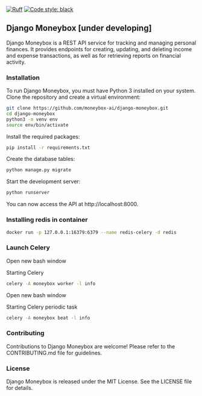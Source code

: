 [![Ruff](https://img.shields.io/endpoint?url=https://raw.githubusercontent.com/astral-sh/ruff/main/assets/badge/v2.json)](https://github.com/astral-sh/ruff)
[![Code style: black](https://img.shields.io/badge/code%20style-black-000000.svg)](https://github.com/psf/black)

## Django Moneybox [under developing]

Django Moneybox is a REST API service for tracking and managing personal finances. It provides endpoints for creating,
updating, and deleting income and expense transactions, as well as for retrieving reports on financial activity.

### Installation

To run Django Moneybox, you must have Python 3 installed on your system. Clone the repository and create a virtual
environment:

```bash
git clone https://github.com/moneybox-ai/django-moneybox.git
cd django-moneybox
python3 -m venv env
source env/bin/activate
```

Install the required packages:

```bash
pip install -r requirements.txt
```

Create the database tables:

```bash
python manage.py migrate
```

Start the development server:

```bash
python runserver
```

You can now access the API at http://localhost:8000.

### Installing redis in container

```bash
docker run -p 127.0.0.1:16379:6379 --name redis-celery -d redis
```

### Launch Celery

Open new bash window

Starting Celery

```bash
celery -A moneybox worker -l info
```

Open new bash window

Starting Celery periodic task

```bash
celery -A moneybox beat -l info
```

### Contributing

Contributions to Django Moneybox are welcome! Please refer to the CONTRIBUTING.md file for guidelines.

### License

Django Moneybox is released under the MIT License. See the LICENSE file for details.
